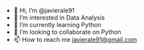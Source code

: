 - 👋 Hi, I’m @javierale91
- 👀 I’m interested in Data Analysis 
- 🌱 I’m currently learning Python
- 💞️ I’m looking to collaborate on Python
- 📫 How to reach me javierale91@gmail.com

<!---
javierale91/javierale91 is a ✨ special ✨ repository because its `README.md` (this file) appears on your GitHub profile.
You can click the Preview link to take a look at your changes.
--->
